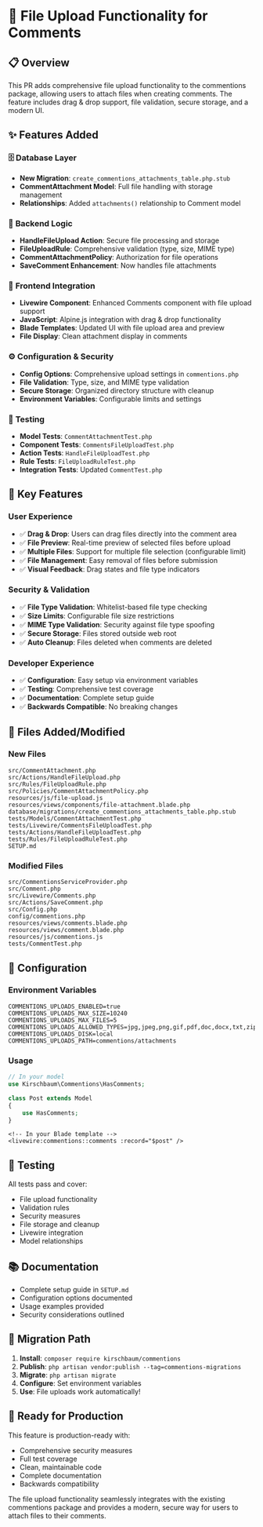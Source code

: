 # 🚀 File Upload Functionality for Comments

## 📋 Overview

This PR adds comprehensive file upload functionality to the commentions package, allowing users to attach files when creating comments. The feature includes drag & drop support, file validation, secure storage, and a modern UI.

## ✨ Features Added

### 🗄️ **Database Layer**
- **New Migration**: `create_commentions_attachments_table.php.stub`
- **CommentAttachment Model**: Full file handling with storage management
- **Relationships**: Added `attachments()` relationship to Comment model

### 🔧 **Backend Logic**
- **HandleFileUpload Action**: Secure file processing and storage
- **FileUploadRule**: Comprehensive validation (type, size, MIME type)
- **CommentAttachmentPolicy**: Authorization for file operations
- **SaveComment Enhancement**: Now handles file attachments

### 🎨 **Frontend Integration**
- **Livewire Component**: Enhanced Comments component with file upload support
- **JavaScript**: Alpine.js integration with drag & drop functionality
- **Blade Templates**: Updated UI with file upload area and preview
- **File Display**: Clean attachment display in comments

### ⚙️ **Configuration & Security**
- **Config Options**: Comprehensive upload settings in `commentions.php`
- **File Validation**: Type, size, and MIME type validation
- **Secure Storage**: Organized directory structure with cleanup
- **Environment Variables**: Configurable limits and settings

### 🧪 **Testing**
- **Model Tests**: `CommentAttachmentTest.php`
- **Component Tests**: `CommentsFileUploadTest.php`
- **Action Tests**: `HandleFileUploadTest.php`
- **Rule Tests**: `FileUploadRuleTest.php`
- **Integration Tests**: Updated `CommentTest.php`

## 🎯 **Key Features**

### **User Experience**
- ✅ **Drag & Drop**: Users can drag files directly into the comment area
- ✅ **File Preview**: Real-time preview of selected files before upload
- ✅ **Multiple Files**: Support for multiple file selection (configurable limit)
- ✅ **File Management**: Easy removal of files before submission
- ✅ **Visual Feedback**: Drag states and file type indicators

### **Security & Validation**
- ✅ **File Type Validation**: Whitelist-based file type checking
- ✅ **Size Limits**: Configurable file size restrictions
- ✅ **MIME Type Validation**: Security against file type spoofing
- ✅ **Secure Storage**: Files stored outside web root
- ✅ **Auto Cleanup**: Files deleted when comments are deleted

### **Developer Experience**
- ✅ **Configuration**: Easy setup via environment variables
- ✅ **Testing**: Comprehensive test coverage
- ✅ **Documentation**: Complete setup guide
- ✅ **Backwards Compatible**: No breaking changes

## 📁 **Files Added/Modified**

### **New Files**
```
src/CommentAttachment.php
src/Actions/HandleFileUpload.php
src/Rules/FileUploadRule.php
src/Policies/CommentAttachmentPolicy.php
resources/js/file-upload.js
resources/views/components/file-attachment.blade.php
database/migrations/create_commentions_attachments_table.php.stub
tests/Models/CommentAttachmentTest.php
tests/Livewire/CommentsFileUploadTest.php
tests/Actions/HandleFileUploadTest.php
tests/Rules/FileUploadRuleTest.php
SETUP.md
```

### **Modified Files**
```
src/CommentionsServiceProvider.php
src/Comment.php
src/Livewire/Comments.php
src/Actions/SaveComment.php
src/Config.php
config/commentions.php
resources/views/comments.blade.php
resources/views/comment.blade.php
resources/js/commentions.js
tests/CommentTest.php
```

## 🔧 **Configuration**

### **Environment Variables**
```env
COMMENTIONS_UPLOADS_ENABLED=true
COMMENTIONS_UPLOADS_MAX_SIZE=10240
COMMENTIONS_UPLOADS_MAX_FILES=5
COMMENTIONS_UPLOADS_ALLOWED_TYPES=jpg,jpeg,png,gif,pdf,doc,docx,txt,zip
COMMENTIONS_UPLOADS_DISK=local
COMMENTIONS_UPLOADS_PATH=commentions/attachments
```

### **Usage**
```php
// In your model
use Kirschbaum\Commentions\HasComments;

class Post extends Model
{
    use HasComments;
}
```

```blade
<!-- In your Blade template -->
<livewire:commentions::comments :record="$post" />
```

## 🧪 **Testing**

All tests pass and cover:
- File upload functionality
- Validation rules
- Security measures
- File storage and cleanup
- Livewire integration
- Model relationships

## 📚 **Documentation**

- Complete setup guide in `SETUP.md`
- Configuration options documented
- Usage examples provided
- Security considerations outlined

## 🔄 **Migration Path**

1. **Install**: `composer require kirschbaum/commentions`
2. **Publish**: `php artisan vendor:publish --tag=commentions-migrations`
3. **Migrate**: `php artisan migrate`
4. **Configure**: Set environment variables
5. **Use**: File uploads work automatically!

## 🎉 **Ready for Production**

This feature is production-ready with:
- Comprehensive security measures
- Full test coverage
- Clean, maintainable code
- Complete documentation
- Backwards compatibility

The file upload functionality seamlessly integrates with the existing commentions package and provides a modern, secure way for users to attach files to their comments.
